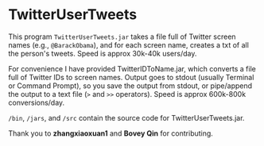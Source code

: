 # TwitterUserTweets
This program `TwitterUserTweets.jar` takes a file full of Twitter screen names (e.g., `@BarackObama`), and for each screen name, creates a txt of all the person's tweets. Speed is approx 30k-40k users/day.

For convenience I have provided TwitterIDToName.jar, which converts a file full of Twitter IDs to screen names. Output goes to stdout (usually Terminal or Command Prompt), so you save the output from stdout, or pipe/append the output to a text file (`>` and `>>` operators). Speed is approx 600k-800k conversions/day.

`/bin`, `/jars`, and `/src` contain the source code for TwitterUserTweets.jar.

Thank you to **zhangxiaoxuan1** and **Bovey Qin** for contributing.
